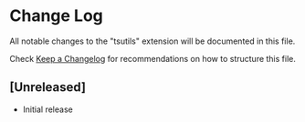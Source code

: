 # Change Log
All notable changes to the "tsutils" extension will be documented in this file.

Check [Keep a Changelog](http://keepachangelog.com/) for recommendations on how to structure this file.

## [Unreleased]
- Initial release